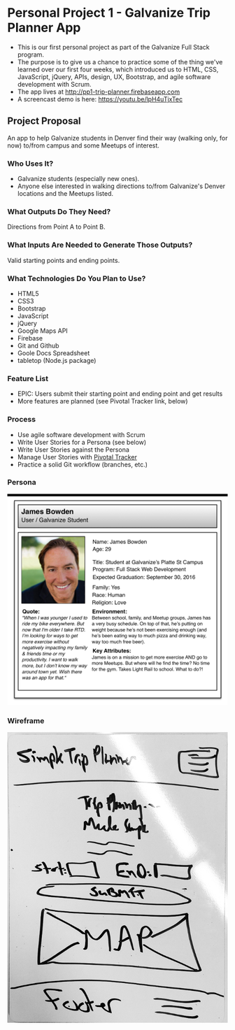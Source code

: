 # Personal Project 1 - Galvanize Trip Planner App

* This is our first personal project as part of the Galvanize Full Stack program.
* The purpose is to give us a chance to practice some of the thing we've learned over our first four weeks, which introduced us to HTML, CSS, JavaScript, jQuery, APIs, design, UX, Bootstrap, and agile software development with Scrum.
* The app lives at http://pp1-trip-planner.firebaseapp.com
* A screencast demo is here: https://youtu.be/lpH4uTjxTec

## Project Proposal

An app to help Galvanize students in Denver find their way (walking only, for now) to/from campus and some Meetups of interest.

### Who Uses It?

* Galvanize students (especially new ones).
* Anyone else interested in walking directions to/from Galvanize's Denver locations and the Meetups listed.

### What Outputs Do They Need?

Directions from Point A to Point B.

### What Inputs Are Needed to Generate Those Outputs?

Valid starting points and ending points.

### What Technologies Do You Plan to Use?

* HTML5
* CSS3
* Bootstrap
* JavaScript
* jQuery
* Google Maps API
* Firebase
* Git and Github
* Goole Docs Spreadsheet
* tabletop (Node.js package)

### Feature List

* EPIC: Users submit their starting point and ending point and get results
* More features are planned (see Pivotal Tracker link, below)

### Process

* Use agile software development with Scrum
* Write User Stories for a Persona (see below)
* Write User Stories against the Persona
* Manage User Stories with [Pivotal Tracker](https://www.pivotaltracker.com/n/projects/1590193)
* Practice a solid Git workflow (branches, etc.)

### Persona

![Persona](persona.png)

### Wireframe

![Persona](wireframe.png)
